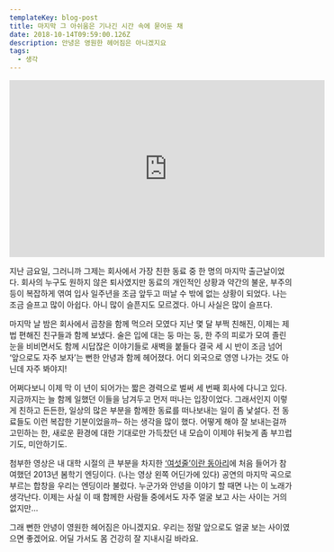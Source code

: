 ```yaml
---
templateKey: blog-post
title: 마지막 그 아쉬움은 기나긴 시간 속에 묻어둔 채
date: 2018-10-14T09:59:00.126Z
description: 안녕은 영원한 헤어짐은 아니겠지요
tags:
  - 생각
---
```

<iframe width="560" height="315" src="https://www.youtube.com/embed/MvPwxPKRVF8" frameborder="0" allow="autoplay; encrypted-media" allowfullscreen></iframe>

지난 금요일, 그러니까 그제는 회사에서 가장 친한 동료 중 한 명의 마지막 출근날이었다. 회사의 누구도 원하지 않은 퇴사였지만 동료의 개인적인 상황과 약간의 불운, 부주의 등이 복잡하게 엮여 입사 일주년을 조금 앞두고 떠날 수 밖에 없는 상황이 되었다. 나는 조금 슬프고 많이 아쉽다. 아니 많이 슬픈지도 모르겠다. 아니 사실은 많이 슬프다.

마지막 날 밤은 회사에서 곱창을 함께 먹으러 모였다 지난 몇 달 부쩍 친해진, 이제는 제법 편해진 친구들과 함께 보냈다. 술은 입에 대는 둥 마는 둥, 한 주의 피로가 모여 졸린 눈을 비비면서도 함께 시답잖은 이야기들로 새벽을 붙들다 결국 세 시 반이 조금 넘어 ‘앞으로도 자주 보자’는 뻔한 안녕과 함께 헤어졌다. 어디 외국으로 영영 나가는 것도 아닌데 자주 봐야지!

어쩌다보니 이제 막 이 년이 되어가는 짧은 경력으로 벌써 세 번째 회사에 다니고 있다. 지금까지는 늘 함께 일했던 이들을 남겨두고 먼저 떠나는 입장이었다. 그래서인지 이렇게 친하고 든든한, 일상의 많은 부분을 함께한 동료를 떠나보내는 일이 좀 낯설다. 전 동료들도 이런 복잡한 기분이었을까– 하는 생각을 많이 했다. 어떻게 해야 잘 보내는걸까 고민하는 한, 새로운 환경에 대한 기대로만 가득찼던 내 모습이 이제야 뒤늦게 좀 부끄럽기도, 미안하기도.

첨부한 영상은 내 대학 시절의 큰 부분을 차지한 [‘여섯줄’이란 동아리](http://sixline.co.kr/)에 처음 들어가 참여했던 2013년 봄학기 엔딩이다. (나는 영상 왼쪽 어딘가에 있다) 공연의 마지막 곡으로 부르는 합창을 우리는 엔딩이라 불렀다. 누군가와 안녕을 이야기 할 때면 나는 이 노래가 생각난다. 이제는 사실 이 때 함께한 사람들 중에서도 자주 얼굴 보고 사는 사이는 거의 없지만…

그래 뻔한 안녕이 영원한 헤어짐은 아니겠지요. 우리는 정말 앞으로도 얼굴 보는 사이였으면 좋겠어요. 어딜 가서도 몸 건강히 잘 지내시길 바라요.
